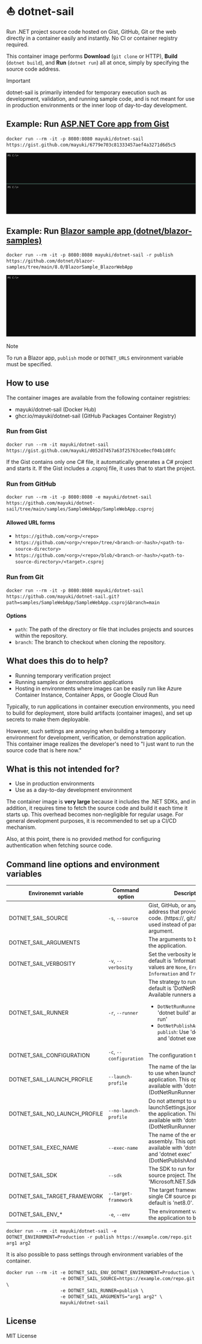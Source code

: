 # ⛵ dotnet-sail
Run .NET project source code hosted on Gist, GitHub, Git or the web directly in a container easily and instantly. No CI or container registry required.

This container image performs **Download** (`git clone` or HTTP), **Build** (`dotnet build`), and **Run** (`dotnet run`) all at once, simply by specifying the source code address.

> [!IMPORTANT]
> dotnet-sail is primarily intended for temporary execution such as development, validation, and running sample code, and is not meant for use in production environments or the inner loop of day-to-day development.


## Example: Run [ASP.NET Core app from Gist](https://gist.github.com/mayuki/6779e703c81333457aef4a3271d6d5c5)
```
docker run --rm -it -p 8080:8080 mayuki/dotnet-sail https://gist.github.com/mayuki/6779e703c81333457aef4a3271d6d5c5
```
![](docs/images/recording-02.gif)


## Example: Run [Blazor sample app (dotnet/blazor-samples)](https://github.com/dotnet/blazor-samples/)
```
docker run --rm -it -p 8080:8080 mayuki/dotnet-sail -r publish https://github.com/dotnet/blazor-samples/tree/main/8.0/BlazorSample_BlazorWebApp
```
![](docs/images/recording-01.gif)
> [!NOTE]
> To run a Blazor app, `publish` mode or `DOTNET_URLS` environment variable must be specified.

## How to use
The container images are available from the following container registries:

- mayuki/dotnet-sail (Docker Hub)
- ghcr.io/mayuki/dotnet-sail (GitHub Packages Container Registry)

### Run from Gist
```
docker run --rm -it mayuki/dotnet-sail https://gist.github.com/mayuki/d052d7457a63f25763ce8ecf04b1d0fc
```

If the Gist contains only one C# file, it automatically generates a C# project and starts it. If the Gist includes a .csproj file, it uses that to start the project.

### Run from GitHub
```
docker run --rm -it -p 8080:8080 -e mayuki/dotnet-sail https://github.com/mayuki/dotnet-sail/tree/main/samples/SampleWebApp/SampleWebApp.csproj
```

#### Allowed URL forms
- `https://github.com/<org>/<repo>`
- `https://github.com/<org>/<repo>/tree/<branch-or-hash>/<path-to-source-directory>`
- `https://github.com/<org>/<repo>/blob/<branch-or-hash>/<path-to-source-directory>/<target>.csproj`


### Run from Git
```
docker run --rm -it -p 8080:8080 mayuki/dotnet-sail https://github.com/mayuki/dotnet-sail.git?path=samples/SampleWebApp/SampleWebApp.csproj&branch=main
```

#### Options
- `path`: The path of the directory or file that includes projects and sources within the repository.
- `branch`: The branch to checkout when cloning the repository.

## What does this do to help?

- Running temporary verification project
- Running samples or demonstration applications
- Hosting in environments where images can be easily run like Azure Container Instance, Container Apps, or Google Cloud Run

Typically, to run applications in container execution environments, you need to build for deployment, store build artifacts (container images), and set up secrets to make them deployable.

However, such settings are annoying when building a temporary environment for development, verification, or demonstration application. This container image realizes the developer's need to "I just want to run the source code that is here now."

## What is this not intended for?

- Use in production environments
- Use as a day-to-day development environment

The container image is **very large** because it includes the .NET SDKs, and in addition, it requires time to fetch the source code and build it each time it starts up. This overhead becomes non-negligible for regular usage. For general development purposes, it is recommended to set up a CI/CD mechanism.

Also, at this point, there is no provided method for configuring authentication when fetching source code.

## Command line options and environment variables
|Environemnt variable|Command option|Description|
|--|--|--|
|DOTNET_SAIL_SOURCE|`-s`, `--source`|Gist, GitHub, or any other address that provides source code. (https://, git://...) Can be used instead of passing it as an argument.|
|DOTNET_SAIL_ARGUMENTS||The arguments to be passed to the application.|
|DOTNET_SAIL_VERBOSITY|`-v`, `--verbosity`|Set the verbosity level. The default is 'Information'. Allowed values are `None`, `Error`, `Information` and `Trace`.|
|DOTNET_SAIL_RUNNER|`-r`, `--runner`|The strategy to run for. The default is 'DotNetRunRunner'. <br>Available runners are: <br><ul><li>`DotNetRunRunner`, `run`: Use 'dotnet build' and 'dotnet run'</li><li>`DotNetPublishAndExecRunner`, `publish`: Use 'dotnet publish' and 'dotnet exec'.</li></ul>|
|DOTNET_SAIL_CONFIGURATION|`-c`, `--configuration`|The configuration to run for.|
|DOTNET_SAIL_LAUNCH_PROFILE|`--launch-profile`|The name of the launch profile to use when launching the application. This option is available with 'dotnet run' (DotNetRunRunner).|
|DOTNET_SAIL_NO_LAUNCH_PROFILE|`--no-launch-profile`|Do not attempt to use launchSettings.json to configure the application. This option is available with 'dotnet run' (DotNetRunRunner).|
|DOTNET_SAIL_EXEC_NAME|`--exec-name`|The name of the entrypoint assembly. This option is available with 'dotnet publish' and 'dotnet exec' (DotNetPublishAndExecRunner).|
|DOTNET_SAIL_SDK|`--sdk`|The SDK to run for single C# source project. The default is 'Microsoft.NET.Sdk'.|
|DOTNET_SAIL_TARGET_FRAMEWORK|`--target-framework`|The target framework to run for single C# source project. The default is 'net8.0'.|
|DOTNET_SAIL_ENV_*|`-e`, `--env`|The environment variables for the application to be run.|

```
docker run --rm -it mayuki/dotnet-sail -e DOTNET_ENVIRONMENT=Production -r publish https://example.com/repo.git arg1 arg2
```

It is also possible to pass settings through environment variables of the container.
```
docker run --rm -it -e DOTNET_SAIL_ENV_DOTNET_ENVIRONMENT=Production \
                    -e DOTNET_SAIL_SOURCE=https://example.com/repo.git \
                    -e DOTNET_SAIL_RUNNER=publish \
                    -e DOTNET_SAIL_ARGUMENTS="arg1 arg2" \
                    mayuki/dotnet-sail
```

## License
MIT License
